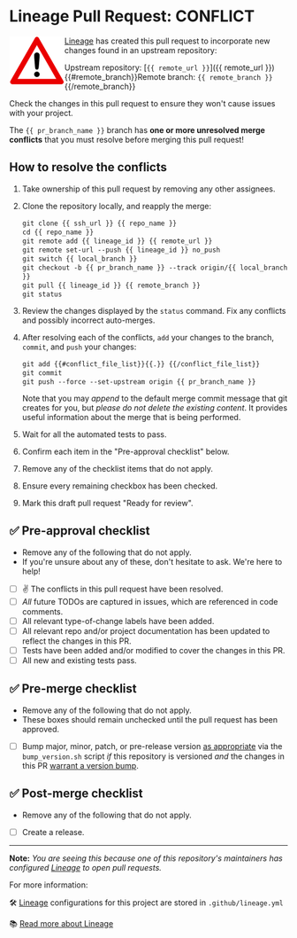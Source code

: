 # Lineage Pull Request: CONFLICT #

<img align="left" width="100" src="https://raw.githubusercontent.com/cisagov/action-lineage/develop/src/achtung.gif">

[Lineage] has created this pull request to incorporate new changes found in an
upstream repository:

Upstream repository: [`{{ remote_url }}`]({{ remote_url }})
{{#remote_branch}}Remote branch: `{{ remote_branch }}`{{/remote_branch}}

Check the changes in this pull request to ensure they won't cause issues with
your project.

The `{{ pr_branch_name }}` branch has **one or more unresolved merge conflicts**
that you must resolve before merging this pull request!

## How to resolve the conflicts ##

1. Take ownership of this pull request by removing any other assignees.

1. Clone the repository locally, and reapply the merge:

    ```console
    git clone {{ ssh_url }} {{ repo_name }}
    cd {{ repo_name }}
    git remote add {{ lineage_id }} {{ remote_url }}
    git remote set-url --push {{ lineage_id }} no_push
    git switch {{ local_branch }}
    git checkout -b {{ pr_branch_name }} --track origin/{{ local_branch }}
    git pull {{ lineage_id }} {{ remote_branch }}
    git status
    ```

1. Review the changes displayed by the `status` command.  Fix any conflicts and
   possibly incorrect auto-merges.

1. After resolving each of the conflicts, `add` your changes to the
   branch, `commit`, and `push` your changes:

    ```console
    git add {{#conflict_file_list}}{{.}} {{/conflict_file_list}}
    git commit
    git push --force --set-upstream origin {{ pr_branch_name }}
    ```

    Note that you may *append* to the default merge commit message
    that git creates for you, but *please do not delete the existing
    content*.  It provides useful information about the merge that is
    being performed.

1. Wait for all the automated tests to pass.

1. Confirm each item in the "Pre-approval checklist" below.

1. Remove any of the checklist items that do not apply.

1. Ensure every remaining checkbox has been checked.

1. Mark this draft pull request "Ready for review".

## ✅ Pre-approval checklist ##

- Remove any of the following that do not apply.
- If you're unsure about any of these, don't hesitate to ask. We're here to help!

- [ ] ✌️ The conflicts in this pull request have been resolved.
- [ ] *All* future TODOs are captured in issues, which are referenced
      in code comments.
- [ ] All relevant type-of-change labels have been added.
- [ ] All relevant repo and/or project documentation has been updated
      to reflect the changes in this PR.
- [ ] Tests have been added and/or modified to cover the changes in this PR.
- [ ] All new and existing tests pass.

## ✅ Pre-merge checklist ##

- Remove any of the following that do not apply.
- These boxes should remain unchecked until the pull request has been approved.

- [ ] Bump major, minor, patch, or pre-release version [as
      appropriate](https://semver.org/#semantic-versioning-specification-semver)
      via the `bump_version.sh` script *if* this repository is
      versioned *and* the changes in this PR [warrant a version
      bump](https://semver.org/#what-should-i-do-if-i-update-my-own-dependencies-without-changing-the-public-api).

## ✅ Post-merge checklist ##

- Remove any of the following that do not apply.

- [ ] Create a release.

---

**Note:** *You are seeing this because one of this repository's maintainers has
configured [Lineage] to open pull requests.*

For more information:

🛠 [Lineage] configurations for this project are stored in `.github/lineage.yml`

📚 [Read more about Lineage][Lineage]

[//]: # ({{ metadata }})
[Lineage]: https://github.com/cisagov/action-lineage/ "Lineage GitHub Action"
